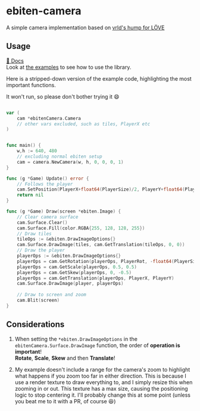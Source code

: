 # ebiten-camera

A simple camera implementation based on [vrld's hump for LÖVE](https://github.com/vrld/hump)

## Usage 

[📖 Docs](https://pkg.go.dev/github.com/melonfunction/ebiten-camera)  
Look at [the examples](https://github.com/melonfunction/ebiten-camera/tree/master/examples) to see how to use the library.

Here is a stripped-down version of the example code, highlighting the most important functions. 

It won't run, so please don't bother trying it 😄

```go

var (
    cam *ebitenCamera.Camera
    // other vars excluded, such as tiles, PlayerX etc
)


func main() {
    w,h := 640, 480
    // excluding normal ebiten setup
    cam = camera.NewCamera(w, h, 0, 0, 0, 1)
}

func (g *Game) Update() error {
    // Follows the player
    cam.SetPosition(PlayerX+float64(PlayerSize)/2, PlayerY+float64(PlayerSize)/2)
    return nil
}

func (g *Game) Draw(screen *ebiten.Image) {
    // Clear camera surface
    cam.Surface.Clear()
    cam.Surface.Fill(color.RGBA{255, 128, 128, 255})
    // Draw tiles
    tileOps := &ebiten.DrawImageOptions{}
    cam.Surface.DrawImage(tiles, cam.GetTranslation(tileOps, 0, 0))
    // Draw the player
    playerOps := &ebiten.DrawImageOptions{}
    playerOps = cam.GetRotation(playerOps, PlayerRot, -float64(PlayerSize)/2, -float64(PlayerSize)/2)
    playerOps = cam.GetScale(playerOps, 0.5, 0.5)
    playerOps = cam.GetSkew(playerOps, 0, -0.5)
    playerOps = cam.GetTranslation(playerOps, PlayerX, PlayerY)
    cam.Surface.DrawImage(player, playerOps)
    
    // Draw to screen and zoom
    cam.Blit(screen)
}
```
## Considerations 

1) When setting the `*ebiten.DrawImageOptions` in the `ebitenCamera.Surface.DrawImage` function, the order of **operation is 
important**!  
**Rotate**, **Scale**, **Skew** and then **Translate**!

2) My example doesn't include a range for the camera's zoom to highlight what happens if you zoom too far in either direction. This is because I use a render texture to draw everything to, and I simply resize this when zooming in or out. This texture has a max size, causing the positioning logic to stop centering it. I'll probably change this at some point (unless you beat me to it with a PR, of course 😆)

